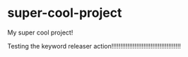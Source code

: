 # super-cool-project
My super cool project!

Testing the keyword releaser action!!!!!!!!!!!!!!!!!!!!!!!!!!!!!!!!!!!!!!!


